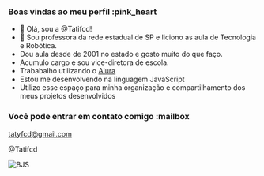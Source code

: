 
### Boas vindas ao meu perfil :pink_heart

- 👋 Olá, sou a @Tatifcd!
- 👀 Sou professora da rede estadual de SP e liciono as aula de Tecnologia e Robótica.
- Dou aula desde de 2001 no estado e gosto muito do que faço.
- Acumulo cargo e sou vice-diretora de escola.
- Trababalho utilizando o [Alura](https://www.alura.com.br)
- Estou me desenvolvendo na linguagem JavaScript
- Utilizo esse espaço para minha organização e compartilhamento dos meus projetos desenvolvidos

### Você pode entrar em contato comigo :mailbox

tatyfcd@gmail.com

@Tatifcd

![BJS](https://tenor.com/pt-BR/view/kiss-gif-4875956593066505581)
